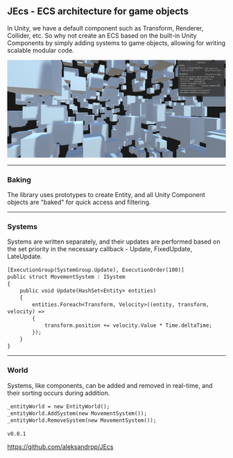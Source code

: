 ## JEcs - ECS architecture for game objects

In Unity, we have a default component such as Transform, Renderer, Collider, etc. So why not create an ECS based on the built-in Unity Components by simply adding systems to game objects, allowing for writing scalable modular code.

![JEcs](Media/JEcs.png)

***

###  Baking
The library uses prototypes to create Entity, and all Unity Component objects are "baked" for quick access and filtering.

***

### Systems
Systems are written separately, and their updates are performed based on the set priority in the necessary callback - Update, FixedUpdate, LateUpdate.

    [ExecutionGroup(SystemGroup.Update), ExecutionOrder(100)]
    public struct MovementSystem : ISystem
    {
        public void Update(HashSet<Entity> entities)
        {
            entities.Foreach<Transform, Velocity>((entity, transform, velocity) =>
            {
                transform.position += velocity.Value * Time.deltaTime;
            });
        }
    }

***

### World
Systems, like components, can be added and removed in real-time, and their sorting occurs during addition.

    _entityWorld = new EntityWorld();
    _entityWorld.AddSystem(new MovementSystem());
    _entityWorld.RemoveSystem(new MovementSystem());


`v0.0.1`
<br>

https://github.com/aleksandrpp/JEcs